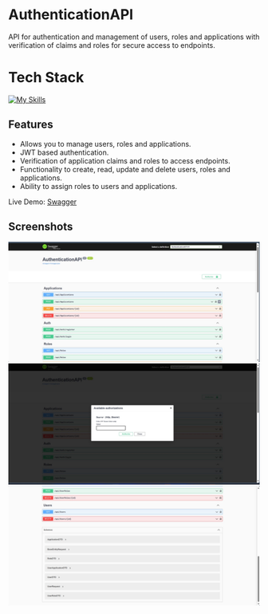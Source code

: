 # AuthenticationAPI

API for authentication and management of users, roles and applications with verification of claims and roles for secure access to endpoints. 

# Tech Stack

[![My Skills](https://skillicons.dev/icons?i=azure,cs,dotnet,git)](https://skillicons.dev)


## Features
* Allows you to manage users, roles and applications.
* JWT based authentication.
* Verification of application claims and roles to access endpoints.
* Functionality to create, read, update and delete users, roles and applications.
* Ability to assign roles to users and applications.


Live Demo: [Swagger](https://bammauth.azurewebsites.net/swagger/index.html)
## Screenshots

![Endpoints](https://github.com/bryanmonterom/AuthenticationAPI/blob/main/img/img1.jpg?raw=true)
![Auth](https://github.com/bryanmonterom/AuthenticationAPI/blob/main/img/img2.jpg?raw=true)
![Schemas](https://github.com/bryanmonterom/AuthenticationAPI/blob/main/img/img3.jpg?raw=true)







 
